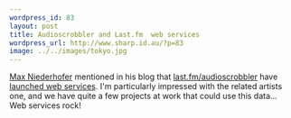 ```yaml
--- 
wordpress_id: 83
layout: post
title: Audioscrobbler and Last.fm  web services
wordpress_url: http://www.sharp.id.au/?p=83
image: ../../images/tokyo.jpg
---
```

<a href="http://www.maxniederhofer.com">Max Niederhofer</a> mentioned in his blog that <a href="http://www.last.fm/">last.fm/audioscrobbler</a> have <a href="http://www.audioscrobbler.net/data/webservices/">launched web services</a>. I'm particularly impressed with the related artists one, and we have quite a few projects at work that could use this data... Web services rock!
